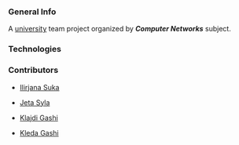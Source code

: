### General Info
A [university](https://fiek.uni-pr.edu) team project organized by ***Computer Networks*** subject.


### Technologies



### Contributors 
- [Ilirjana Suka](https://github.com/IlirjanaSuka)

- [Jeta Syla](https://github.com/Jeta-Syla)

- [Klajdi Gashi](https://github.com/KlajdiGashi)

- [Kleda Gashi](https://github.com/kledagashi)
